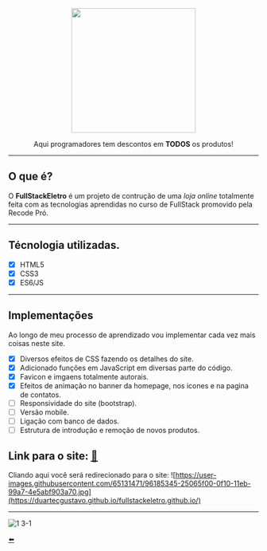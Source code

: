 <div align="center"> <img width="250px" src="https://user-images.githubusercontent.com/65131471/96183940-1a4aca80-0f0e-11eb-8d6b-e0125358d4af.jpg"></div>
<p align="center"> Aqui programadores tem descontos em <b>TODOS</b> os produtos!</p>

---

## O que é? 

O **FullStackEletro** é um projeto de contrução de uma *loja online* totalmente feita com as tecnologias aprendidas no curso de FullStack promovido pela Recode Pró.

---

## Técnologia utilizadas.

- [x] HTML5
- [x] CSS3
- [x] ES6/JS

---

## Implementações

Ao longo de meu processo de aprendizado vou implementar cada vez mais coisas neste site.

- [x] Diversos efeitos de CSS fazendo os detalhes do site.
- [x] Adicionado funções em JavaScript em diversas parte do código.
- [x] Favicon e imgaens totalmente autorais.
- [x] Efeitos de animação no banner da homepage, nos icones e na pagina de contatos.
- [ ] Responsividade do site (bootstrap).
- [ ] Versão mobile.
- [ ] Ligação com banco de dados.
- [ ] Estrutura de introdução e remoção de novos produtos.

## Link para o site: [:link:](https://duartecgustavo.github.io/fullstackeletro.github.io/)

Cliando aqui você será redirecionado para o site: ![https://user-images.githubusercontent.com/65131471/96185345-25065f00-0f10-11eb-99a7-4e5abf903a70.jpg](https://duartecgustavo.github.io/fullstackeletro.github.io/)

---

![1 3-1](https://user-images.githubusercontent.com/65131471/93386595-5111c000-f83e-11ea-8bcf-0a00dd2a2a3d.png)

[:arrow_left:](https://github.com/duartecgustavo)
